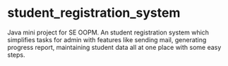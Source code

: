 # student_registration_system
Java mini project for SE OOPM. An student registration system which simplifies tasks for admin with features like sending mail, generating progress report, maintaining student data all at one place with some easy steps.
